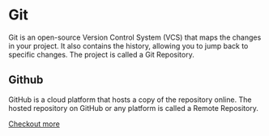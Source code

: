 # Git

Git is an open-source Version Control System (VCS) that maps the changes in your project. It also contains the history, allowing you to jump back to specific changes. The project is called a Git Repository.

## Github

GitHub is a cloud platform that hosts a copy of the repository online. The hosted repository on GitHub or any platform is called a Remote Repository.

[Checkout more](https://github.com/Sarmad426/Documentation/tree/master/git)
